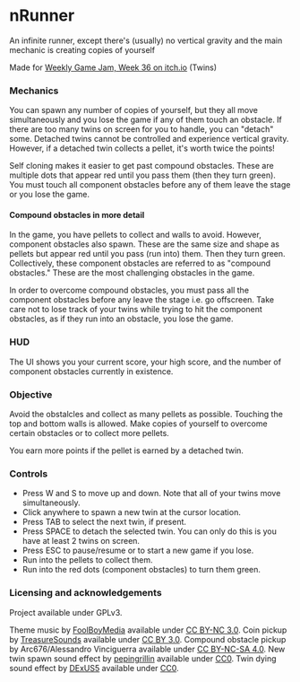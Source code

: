 # nRunner

An infinite runner, except there's (usually) no vertical gravity and the main mechanic is creating copies of yourself

Made for [Weekly Game Jam, Week 36 on itch.io](https://itch.io/jam/weekly-game-jam-36) (Twins)

### Mechanics

You can spawn any number of copies of yourself, but they all move simultaneously and you lose the game if any of them touch an obstacle. If there are too many twins on screen for you to handle, you can "detach" some. Detached twins cannot be controlled and experience vertical gravity. However, if a detached twin collects a pellet, it's worth twice the points!

Self cloning makes it easier to get past compound obstacles. These are multiple dots that appear red until you pass them (then they turn green). You must touch all component obstacles before any of them leave the stage or you lose the game.

#### Compound obstacles in more detail

In the game, you have pellets to collect and walls to avoid. However, component obstacles also spawn. These are the same size and shape as pellets but appear red until you pass (run into) them. Then they turn green. Collectively, these component obstacles are referred to as "compound obstacles." These are the most challenging obstacles in the game.

In order to overcome compound obstacles, you must pass all the component obstacles before any leave the stage i.e. go offscreen. Take care not to lose track of your twins while trying to hit the component obstacles, as if they run into an obstacle, you lose the game.

### HUD

The UI shows you your current score, your high score, and the number of component obstacles currently in existence.

### Objective

Avoid the obstalcles and collect as many pellets as possible. Touching the top and bottom walls is allowed. Make copies of yourself to overcome certain obstacles or to collect more pellets.

You earn more points if the pellet is earned by a detached twin.

### Controls

- Press W and S to move up and down. Note that all of your twins move simultaneously.
- Click anywhere to spawn a new twin at the cursor location.
- Press TAB to select the next twin, if present.
- Press SPACE to detach the selected twin. You can only do this is you have at least 2 twins on screen.
- Press ESC to pause/resume or to start a new game if you lose.
- Run into the pellets to collect them.
- Run into the red dots (component obstacles) to turn them green.

### Licensing and acknowledgements

Project available under GPLv3.

Theme music by [FoolBoyMedia](https://freesound.org/people/FoolBoyMedia/sounds/233985/) available under [CC BY-NC 3.0](http://creativecommons.org/licenses/by-nc/3.0/).
Coin pickup by [TreasureSounds](https://freesound.org/people/TreasureSounds/sounds/332629/) available under [CC BY 3.0](http://creativecommons.org/licenses/by/3.0/).
Compound obstacle pickup by Arc676/Alessandro Vinciguerra available under [CC BY-NC-SA 4.0](https://creativecommons.org/licenses/by-nc-sa/4.0/).
New twin spawn sound effect by [pepingrillin](https://freesound.org/people/pepingrillin/sounds/252083/) available under [CC0](http://creativecommons.org/publicdomain/zero/1.0/).
Twin dying sound effect by [DExUS5](https://freesound.org/people/DExUS5/sounds/361686/) available under [CC0](http://creativecommons.org/publicdomain/zero/1.0/).
